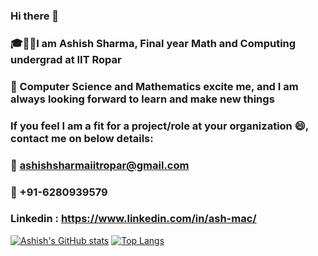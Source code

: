 ### Hi there 👋
### 🎓👨‍🎓I am Ashish Sharma, Final year Math and Computing undergrad at IIT Ropar
### 🌱 Computer Science and Mathematics excite me, and I am always looking forward to learn and make new things
### If you feel I am a fit for a project/role at your organization  😄, contact me on below details:
### 📧 ashishsharmaiitropar@gmail.com
### 📱 +91-6280939579
### Linkedin : https://www.linkedin.com/in/ash-mac/
[![Ashish's GitHub stats](https://github-readme-stats.vercel.app/api?username=ash-mac)](https://github.com/ash-mac/github-readme-stats)
[![Top Langs](https://github-readme-stats.vercel.app/api/top-langs/?username=ash-mac)](https://github.com/ash-mac/github-readme-stats)
<!--
**ash-mac/ash-mac** is a ✨ _special_ ✨ repository because its `README.md` (this file) appears on your GitHub profile.

Here are some ideas to get you started:

- 🔭 I’m currently working on ...
- 🌱 I’m currently learning ...
- 👯 I’m looking to collaborate on ...
- 🤔 I’m looking for help with ...
- 💬 Ask me about ...
- 📫 How to reach me: ...
- 😄 Pronouns: ...
- ⚡ Fun fact: ...
-->
